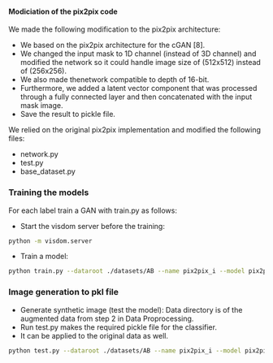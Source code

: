 
#### Modiciation of the pix2pix code
We made the following modification to the pix2pix architecture:
* We based on the pix2pix architecture for the cGAN [8].
* We changed the input mask to 1D channel (instead of 3D
channel) and modified the network so it could handle image
size of (512x512) instead of (256x256). 
* We also made thenetwork compatible to depth of 16-bit. 
* Furthermore, we added
a latent vector component that was processed through a fully
connected layer and then concatenated with the input mask
image.
* Save the result to pickle file.

We relied on the original pix2pix implementation and modified the following files:
* network.py
* test.py
* base_dataset.py


### Training the models

For each label train a GAN with train.py as follows:
* Start the visdom server before the training:
```bash
python -m visdom.server
```
* Train a model:
```bash
python train.py --dataroot ./datasets/AB --name pix2pix_i --model pix2pix --direction BtoA --input_nc 1 --output_nc 1 --preprocess none --crop_size 512
```

### Image generation to pkl file

* Generate synthetic image (test the model): Data directory is of the augmented data from step 2 in Data Proprocessing.
* Run test.py makes the required pickle file for the classifier. 
* It can be applied to the original data as well.

```bash
python test.py --dataroot ./datasets/AB --name pix2pix_i --model pix2pix --direction BtoA --input_nc 1 --output_nc 1 --preprocess none --crop_size 512 --dataset_mode single 
```
